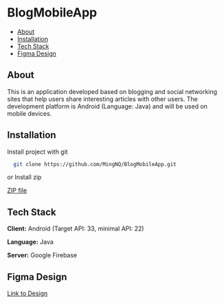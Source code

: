 # BlogMobileApp

- [About](https://github.com/MingNQ/BlogMobileApp/edit/master/README.md#about)
- [Installation](https://github.com/MingNQ/BlogMobileApp/edit/master/README.md#installation)
- [Tech Stack](https://github.com/MingNQ/BlogMobileApp/edit/master/README.md#tech-stack)
- [Figma Design](https://github.com/MingNQ/BlogMobileApp/edit/master/README.md#tech-stack)

## About

This is an application developed based on blogging and social networking sites that help users share interesting articles with other users. The development platform is Android (Language: Java) and will be used on mobile devices.

## Installation

Install project with git 

```bash
  git clone https://github.com/MingNQ/BlogMobileApp.git
```
  or Install zip 

  [ZIP file](https://github.com/MingNQ/BlogMobileApp/archive/refs/heads/master.zip)


## Tech Stack

**Client:** Android (Target API: 33, minimal API: 22)

**Language:** Java

**Server:** Google Firebase

## Figma Design

[Link to Design](https://www.figma.com/design/IAzCm1CfjDo0xNFMw8lD1i/Blog-mobile-app?node-id=0-1&t=wE0Pdg2s0KLZ6p2Q-1)
